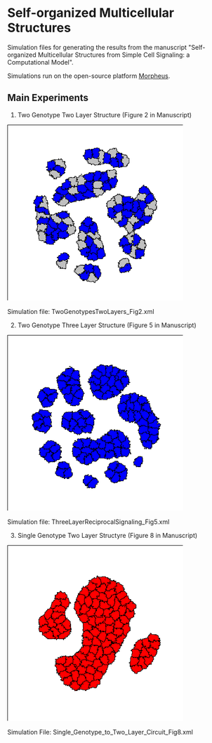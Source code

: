 # Self-organized Multicellular Structures
Simulation files for generating the results from the manuscript "Self-organized Multicellular Structures from Simple Cell Signaling: a Computational Model".

Simulations run on the open-source platform [Morpheus](https://morpheus.gitlab.io/).

## Main Experiments

1. Two Genotype Two Layer Structure (Figure 2 in Manuscript)
  
![ ](movies/TwoGenotypesTwoLayers_Mov2.gif)

Simulation file: TwoGenotypesTwoLayers_Fig2.xml

2. Two Genotype Three Layer Structure (Figure 5 in Manuscript)

![ ](movies/ThreeLayerReciprocalSignaling_Mov5.gif)

Simulation file: ThreeLayerReciprocalSignaling_Fig5.xml

3. Single Genotype Two Layer Structyre (Figure 8 in Manuscript)

![ ](movies/Single_Genotype_to_Two_layer_Circuit_Mov8.gif)

Simulation File: Single_Genotype_to_Two_Layer_Circuit_Fig8.xml